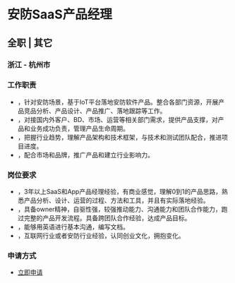 
# 安防SaaS产品经理
## 全职  |  其它
### 浙江 - 杭州市

### 工作职责
- ，针对安防场景，基于IoT平台落地安防软件产品。整合各部门资源，开展产品竞品分析、产品设计、产品推广、落地跟踪等工作。
- ，对接国内外客户、BD、市场、运营等相关部门需求，提供产品支撑，对产品和业务成功负责，管理产品生命周期。
- ，把握行业趋势，理解产品架构和技术框架，与技术和测试团队配合，推进项目进度。
- ，配合市场和品牌，推广产品和建立行业影响力。
### 岗位要求
- ，3年以上SaaS和App产品经理经验，有商业感觉，理解0到1的产品思路，熟悉产品分析、设计、运营的过程、方法和工具，并且有实际落地经验。
- ，具备owner精神，自驱性强，较强推动能力、沟通能力和团队合作能力，跑过完整的产品开发流程。具备跨团队合作经验，达成产品目标。
- ，能够用英语进行基本沟通，编写文档。
- ，互联网行业或者安防行业经验，认同创业文化，拥抱变化。
### 申请方式
- <a href="mailto:hr@tuya.com?subject=求职简历-安防SaaS产品经理-来自GitHub">立即申请</a>